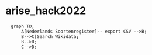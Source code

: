 # arise_hack2022

```mermaid
  graph TD;
      A[Nederlands Soortenregister]-- export CSV -->B;
      B-->C[Search Wikidata;
      B-->D;
      C-->D;
```

